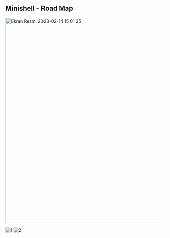 ## Minishell - Road Map

<img width="647" alt="Ekran Resmi 2023-02-14 15 01 25" src="https://user-images.githubusercontent.com/73845925/218732582-c8cd2464-d9a8-4804-ae3d-27001e1cac1d.png">

![1](https://user-images.githubusercontent.com/73845925/209854341-dc329075-ba82-4127-8d67-3960aa2c326c.png)
![2](https://user-images.githubusercontent.com/73845925/218672751-7076356a-8693-4a3b-a199-9051440b0295.jpg)
